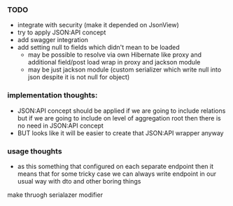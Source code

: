 

### TODO
- integrate with security (make it depended on JsonView)
- try to apply JSON:API concept
- add swagger integration
- add setting null to fields which didn't mean to be loaded 
  - may be possible to resolve via own Hibernate like proxy and additional field/post load wrap in proxy and jackson module
  - may be just jackson module (custom serializer which write null into json despite it is not null for object)

### implementation thoughts:
 - JSON:API concept should be applied if we are going to include relations but if we are going to include on level of
aggregation root then there is no need in JSON:API concept 
 - BUT looks like it will be easier to create that JSON:API wrapper anyway

### usage thoughts
 - as this something that configured on each separate endpoint then it means that for some tricky case we can always
write endpoint in our usual way with dto and other boring things

make thruogh serialazer modifier

